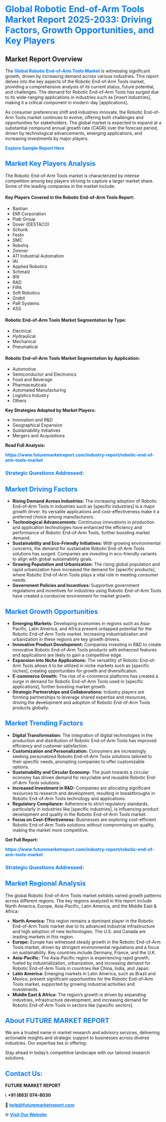 <h1 style="color: #007BFF;">Global Robotic End-of-Arm Tools Market Report 2025-2033: Driving Factors, Growth Opportunities, and Key Players</h1>

<section id="overview">
<h2>Market Report Overview</h2>
<p>The <a href="https://www.futuremarketreport.com/industry-report/robotic-end-of-arm-tools-market" style="color: #007BFF; text-decoration: none;"><strong>Global Robotic End-of-Arm Tools Market</strong></a> is witnessing significant growth, driven by increasing demand across various industries. This report delves into the key aspects of the Robotic End-of-Arm Tools market, providing a comprehensive analysis of its current status, future potential, and challenges. The demand for Robotic End-of-Arm Tools has surged due to its wide-ranging applications in industries such as [insert industries], making it a critical component in modern-day [applications].</p>
<p>As consumer preferences shift and industries innovate, the Robotic End-of-Arm Tools market continues to evolve, offering both challenges and opportunities for stakeholders. The global market is expected to expand at a substantial compound annual growth rate (CAGR) over the forecast period, driven by technological advancements, emerging applications, and increasing investments by major players.</p>
</section>

<section id="overview">
<p><a href="https://www.futuremarketreport.com/request-sample/reportId=53461" style="color: #007BFF; text-decoration: none;"><strong>Explore Sample Report Here</strong></a></p>
</section>

<section id="key-players">
<h2 style="color: #007BFF;">Market Key Players Analysis</h2>
<p>The Robotic End-of-Arm Tools market is characterized by intense competition among key players striving to capture a larger market share. Some of the leading companies in the market include:</p>
<h4>Key Players Covered in the Robotic End-of-Arm Tools Report:</h4>
<ul><li>Bastian</li><li>EMI Corporation</li><li>Piab Group</li><li>Dover (DESTACO)</li><li>Schunk</li><li>Festo</li><li>SMC</li><li>Robotiq</li><li>Zimmer</li><li>ATI Industrial Automation</li><li>IAI</li><li>Applied Robotics</li><li>Schmalz</li><li>IPR</li><li>RAD</li><li>FIPA</li><li>Soft Robotics</li><li>Grabit</li><li>PaR Systems</li><li>ASS</li></ul>
<h4>Robotic End-of-Arm Tools Market Segmentation by Type:</h4>
<ul><li>Electrical</li><li>Hydraulical</li><li>Mechanical</li><li>Pneumatical</li></ul>

<h4>Robotic End-of-Arm Tools Market Segmentation by Application:</h4>
<ul><li>Automotive</li><li>Semiconductor and Electronics</li><li>Food and Beverage</li><li>Pharmaceuticals</li><li>Automated Manufacturing</li><li>Logistics Industry</li><li>Others</li></ul>
<p><strong>Key Strategies Adopted by Market Players:</strong></p>
<ul>
<li>Innovation and R&D</li>
<li>Geographical Expansion</li>
<li>Sustainability Initiatives</li>
<li>Mergers and Acquisitions</li>
</ul>
</section>

<section>
<p><strong>Read Full Analysis: </strong></p><a href="https://www.futuremarketreport.com/industry-report/robotic-end-of-arm-tools-market" style="color: #007BFF; text-decoration: none;"><strong>https://www.futuremarketreport.com/industry-report/robotic-end-of-arm-tools-market</strong></a>
<h3 style="color: #007BFF;">Strategic Questions Addressed:</h3>
</section>

<section id="driving-factors">
<h2 style="color: #007BFF;">Market Driving Factors</h2>
<ul>
<li><strong>Rising Demand Across Industries:</strong> The increasing adoption of Robotic End-of-Arm Tools in industries such as [specific industries] is a major growth driver. Its versatile applications and cost-effectiveness make it a preferred choice among manufacturers.</li>
<li><strong>Technological Advancements:</strong> Continuous innovations in production and application technologies have enhanced the efficiency and performance of Robotic End-of-Arm Tools, further boosting market demand.</li>
<li><strong>Sustainability and Eco-Friendly Initiatives:</strong> With growing environmental concerns, the demand for sustainable Robotic End-of-Arm Tools solutions has surged. Companies are investing in eco-friendly variants to align with global sustainability goals.</li>
<li><strong>Growing Population and Urbanization:</strong> The rising global population and rapid urbanization have increased the demand for [specific products], where Robotic End-of-Arm Tools plays a vital role in meeting consumer needs.</li>
<li><strong>Government Policies and Incentives:</strong> Supportive government regulations and incentives for industries using Robotic End-of-Arm Tools have created a conducive environment for market growth.</li>
</ul>
</section>

<section id="growth-opportunities">
<h2 style="color: #007BFF;">Market Growth Opportunities</h2>
<ul>
<li><strong>Emerging Markets:</strong> Developing economies in regions such as Asia-Pacific, Latin America, and Africa present untapped potential for the Robotic End-of-Arm Tools market. Increasing industrialization and urbanization in these regions are key growth drivers.</li>
<li><strong>Innovative Product Development:</strong> Companies investing in R&D to create innovative Robotic End-of-Arm Tools products with enhanced features and applications are likely to gain a competitive edge.</li>
<li><strong>Expansion into Niche Applications:</strong> The versatility of Robotic End-of-Arm Tools allows it to be utilized in niche markets such as [specific niches], creating opportunities for growth and diversification.</li>
<li><strong>E-commerce Growth:</strong> The rise of e-commerce platforms has created a surge in demand for Robotic End-of-Arm Tools used in [specific applications], further boosting market growth.</li>
<li><strong>Strategic Partnerships and Collaborations:</strong> Industry players are forming partnerships to leverage shared expertise and resources, driving the development and adoption of Robotic End-of-Arm Tools products globally.</li>
</ul>
</section>

<section id="trending-factors">
<h2 style="color: #007BFF;">Market Trending Factors</h2>
<ul>
<li><strong>Digital Transformation:</strong> The integration of digital technologies in the production and distribution of Robotic End-of-Arm Tools has improved efficiency and customer satisfaction.</li>
<li><strong>Customization and Personalization:</strong> Consumers are increasingly seeking personalized Robotic End-of-Arm Tools solutions tailored to their specific needs, prompting companies to offer customizable options.</li>
<li><strong>Sustainability and Circular Economy:</strong> The push towards a circular economy has driven demand for recyclable and reusable Robotic End-of-Arm Tools solutions.</li>
<li><strong>Increased Investment in R&D:</strong> Companies are allocating significant resources to research and development, resulting in breakthroughs in Robotic End-of-Arm Tools technology and applications.</li>
<li><strong>Regulatory Compliance:</strong> Adherence to strict regulatory standards, particularly in industries like [specific industries], is influencing product development and quality in the Robotic End-of-Arm Tools market.</li>
<li><strong>Focus on Cost-Effectiveness:</strong> Businesses are exploring cost-efficient Robotic End-of-Arm Tools solutions without compromising on quality, making the market more competitive.</li>
</ul>
</section>

<section>
<p><strong>Get Full Report: </strong></p><a href="https://www.futuremarketreport.com/industry-report/robotic-end-of-arm-tools-market" style="color: #007BFF; text-decoration: none;"><strong>https://www.futuremarketreport.com/industry-report/robotic-end-of-arm-tools-market</strong></a>
<h3 style="color: #007BFF;">Strategic Questions Addressed:</h3>
</section>


<section id="regional-analysis">
<h2 style="color: #007BFF;">Market Regional Analysis</h2>
<p>The global Robotic End-of-Arm Tools market exhibits varied growth patterns across different regions. The key regions analyzed in this report include North America, Europe, Asia-Pacific, Latin America, and the Middle East & Africa:</p>
<ul>
<li><strong>North America:</strong> This region remains a dominant player in the Robotic End-of-Arm Tools market due to its advanced industrial infrastructure and high adoption of new technologies. The U.S. and Canada are leading markets in this region.</li>
<li><strong>Europe:</strong> Europe has witnessed steady growth in the Robotic End-of-Arm Tools market, driven by stringent environmental regulations and a focus on sustainability. Key countries include Germany, France, and the U.K.</li>
<li><strong>Asia-Pacific:</strong> The Asia-Pacific region is experiencing rapid growth, fueled by industrialization, urbanization, and increasing demand for Robotic End-of-Arm Tools in countries like China, India, and Japan.</li>
<li><strong>Latin America:</strong> Emerging markets in Latin America, such as Brazil and Mexico, present significant opportunities for the Robotic End-of-Arm Tools market, supported by growing industrial activities and investments.</li>
<li><strong>Middle East & Africa:</strong> The region’s growth is driven by expanding industries, infrastructure development, and increasing demand for Robotic End-of-Arm Tools in sectors like [specific sectors].</li>
</ul>
</section>

<footer>
<h2 style="color: #007BFF;">About FUTURE MARKET REPORT</h2>
<p>We are a trusted name in market research and advisory services, delivering actionable insights and strategic support to businesses across diverse industries. Our expertise lies in offering:</p>

<p>Stay ahead in today’s competitive landscape with our tailored research solutions.</p>

<h2 style="color: #007BFF;">Contact Us:</h2>
<p><strong>FUTURE MARKET REPORT</strong></p>
<p>📞 <strong>+91 (883) 074-8030</strong></p>
<p>📧 <strong><a href="mailto:help@futuremarketreport.com" style="color: #007BFF;">help@futuremarketreport.com</a></strong></p>
<p>🌐 <strong><a href="https://www.futuremarketreport.com/" style="color: #007BFF;">Visit Our Website</a></strong></p>
</footer>